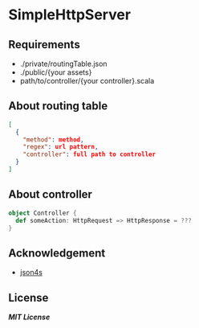 SimpleHttpServer
================

## Requirements
* ./private/routingTable.json
* ./public/{your assets}
* path/to/controller/{your controller}.scala

## About routing table
```json
[
  {
    "method": method,
    "regex": url pattern,
    "controller": full path to controller
  }
]
```

## About controller
```scala
object Controller {
  def someAction: HttpRequest => HttpResponse = ???
}
```

## Acknowledgement
* [json4s](https://github.com/json4s/json4s)

## License
***MIT License***
